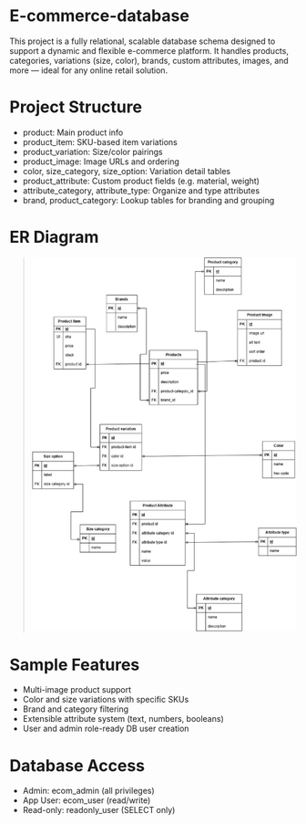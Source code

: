 # E-commerce-database

This project is a fully relational, scalable database schema designed to support a dynamic and flexible e-commerce platform. It handles products, categories, variations (size, color), brands, custom attributes, images, and more — ideal for any online retail solution.


# Project Structure

- product: Main product info
- product_item: SKU-based item variations
- product_variation: Size/color pairings
- product_image: Image URLs and ordering
- color, size_category, size_option: Variation detail tables
- product_attribute: Custom product fields (e.g. material, weight)
- attribute_category, attribute_type: Organize and type attributes
- brand, product_category: Lookup tables for branding and grouping

# ER Diagram

> ![ER Diagram](https://github.com/Itchy-Fingers/e-commerce-database/blob/main/ecommerce.jpg)


# Sample Features

- Multi-image product support
- Color and size variations with specific SKUs
- Brand and category filtering
- Extensible attribute system (text, numbers, booleans)
- User and admin role-ready DB user creation

# Database Access
- Admin: ecom_admin (all privileges)
- App User: ecom_user (read/write)
- Read-only: readonly_user (SELECT only)

